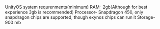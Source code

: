 UnityOS system requrenments(minimum)
RAM- 2gb(Although for best experience 3gb is recommended)
Processor- Snapdragon 450, only snapdragon chips are supported, though exynos chips can run it
Storage- 900 mb

